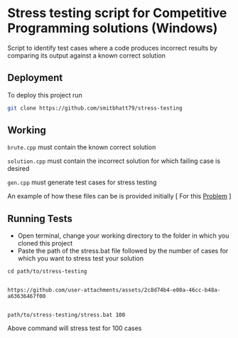 # Stress testing script for Competitive Programming solutions (Windows)
Script to identify test cases where a code produces incorrect results by comparing its output against a known correct solution 



## Deployment

To deploy this project run

```bash
git clone https://github.com/smitbhatt79/stress-testing
```


## Working

```brute.cpp``` must contain the known correct solution

```solution.cpp``` must contain the incorrect solution for which failing case is desired

```gen.cpp``` must generate test cases for stress testing

An example of how these files can be is provided initially [ For this [Problem](https://codeforces.com/contest/1982/problem/C) ]
## Running Tests



- Open terminal,  change your working directory to the folder in which you cloned this project
- Paste the path of the stress.bat file followed by the number of cases for which you want to stress test your solution

```
cd path/to/stress-testing
```
```

https://github.com/user-attachments/assets/2c8d74b4-e00a-46cc-b48a-a63636467f00


path/to/stress-testing/stress.bat 100
```

Above command will stress test for 100 cases
